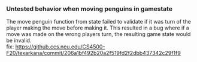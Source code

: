 ### Untested behavior when moving penguins in gamestate
The move penguin function from state failed to validate if it was turn of the player making the move
before making it. This resulted in a bug where if a move was made on the wrong players turn, the resulting
game state would be invalid.  
fix: https://github.ccs.neu.edu/CS4500-F20/texarkana/commit/206a1bf492b20a2f519fd2f2dbb437342c29f1f9